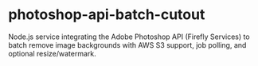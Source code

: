 # photoshop-api-batch-cutout
Node.js service integrating the Adobe Photoshop API (Firefly Services) to batch remove image backgrounds with AWS S3 support, job polling, and optional resize/watermark.
